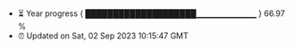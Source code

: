 - ⏳ Year progress { ████████████████████▁▁▁▁▁▁▁▁▁▁ } 66.97 %
- ⏰ Updated on Sat, 02 Sep 2023 10:15:47 GMT

